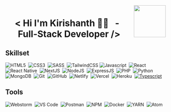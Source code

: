 <img align="right" width="100" height="100" src="https://jorgecolonconsulting.com/wp-content/uploads/React-Icon-Black.png"/>
<h1 align="center"> < Hi I'm Kirishanth 👋🏼  &nbsp; - &nbsp;  Full-Stack Developer /> </h1>

## Skillset

<img title="HTML5" src="https://img.shields.io/badge/html5-%23E34F26.svg?style=for-the-badge&logo=html5&logoColor=white">&nbsp;
<img title="CSS3" src="https://img.shields.io/badge/css3-%231572B6.svg?style=for-the-badge&logo=css3&logoColor=white">&nbsp;
<img title="SASS" src="https://img.shields.io/badge/SASS-hotpink.svg?style=for-the-badge&logo=SASS&logoColor=white">&nbsp;
<img title="TailwindCSS" src="https://img.shields.io/badge/tailwindcss-%2338B2AC.svg?style=for-the-badge&logo=tailwind-css&logoColor=white">
<img title="Javascript" src="https://img.shields.io/badge/javascript-%23323330.svg?style=for-the-badge&logo=javascript&logoColor=%23F7DF1E">&nbsp;
<img title="React" src="https://img.shields.io/badge/react-%2320232a.svg?style=for-the-badge&logo=react&logoColor=%2361DAFB">&nbsp;
<img title="React Native" src="https://img.shields.io/badge/react_native-%2320232a.svg?style=for-the-badge&logo=react&logoColor=%2361DAFB">&nbsp;
<img title="NextJS" src="https://img.shields.io/badge/Next-black?style=for-the-badge&logo=next.js&logoColor=white">&nbsp;
<img title="NodeJS" src="https://img.shields.io/badge/node.js-6DA55F?style=for-the-badge&logo=node.js&logoColor=white">&nbsp;
<img title="ExpressJS" src="https://img.shields.io/badge/express.js-%23404d59.svg?style=for-the-badge&logo=express&logoColor=%2361DAFB">&nbsp;
<img title="PHP" src="https://img.shields.io/badge/php-%23777BB4.svg?style=for-the-badge&logo=php&logoColor=white">&nbsp;
<img title="Python" src="https://img.shields.io/badge/python-3670A0?style=for-the-badge&logo=python&logoColor=ffdd54">&nbsp;
<img title="MongoDB" src="https://img.shields.io/badge/MongoDB-%234ea94b.svg?style=for-the-badge&logo=mongodb&logoColor=white">&nbsp;
<img title="Git" src="https://img.shields.io/badge/git-%23F05033.svg?style=for-the-badge&logo=git&logoColor=white">&nbsp;
<img title="GitHub" src="https://img.shields.io/badge/github-%23121011.svg?style=for-the-badge&logo=github&logoColor=white">&nbsp;
<img title="Netlify" src="https://img.shields.io/badge/netlify-%23000000.svg?style=for-the-badge&logo=netlify&logoColor=#00C7B7">&nbsp;
<img title="Vercel" src="https://img.shields.io/badge/vercel-%23000000.svg?style=for-the-badge&logo=vercel&logoColor=white">&nbsp;
<img title="Heroku" src="https://img.shields.io/badge/heroku-%23430098.svg?style=for-the-badge&logo=heroku&logoColor=white">&nbsp;
<a href="https://www.typescriptlang.org/" target="_blank"><img title="Typescript" src="https://img.shields.io/badge/typescript-%23007ACC.svg?style=for-the-badge&logo=typescript&logoColor=white"></a>&nbsp;
  


## Tools


<img title="Webstorm" src="https://img.shields.io/badge/webstorm-143?style=for-the-badge&logo=webstorm&logoColor=white&color=black">&nbsp;
<img title="VS Code" src="https://img.shields.io/badge/Visual%20Studio%20Code-0078d7.svg?style=for-the-badge&logo=visual-studio-code&logoColor=white">&nbsp;
<img title="Postman" src="https://img.shields.io/badge/Postman-FF6C37?style=for-the-badge&logo=postman&logoColor=white">&nbsp;
<img title="NPM" src="https://img.shields.io/badge/NPM-%23CB3837.svg?style=for-the-badge&logo=npm&logoColor=white">&nbsp;
<img title="Docker" src="https://img.shields.io/badge/docker-%230db7ed.svg?style=for-the-badge&logo=docker&logoColor=white">&nbsp;
<img title="YARN" src="https://img.shields.io/badge/yarn-%232C8EBB.svg?style=for-the-badge&logo=yarn&logoColor=white">&nbsp;
<img title="Atom" src="https://img.shields.io/badge/Atom-%2366595C.svg?style=for-the-badge&logo=atom&logoColor=white">&nbsp;
